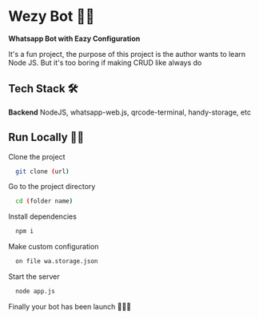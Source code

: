 # Wezy Bot 🦾😸

**Whatsapp Bot with Eazy Configuration**

It's a fun project, the purpose of this project is the author wants to learn Node JS. But it's too boring if making CRUD like always do

## Tech Stack 🛠

**Backend** NodeJS, whatsapp-web.js, qrcode-terminal, handy-storage, etc

## Run Locally 🏃‍♂️

Clone the project

```bash
  git clone (url)
```

Go to the project directory

```bash
  cd (folder name)
```

Install dependencies

```bash
  npm i
```

Make custom configuration

```bash
  on file wa.storage.json
```

Start the server

```bash
  node app.js
```

Finally your bot has been launch 🚀🚀🚀
